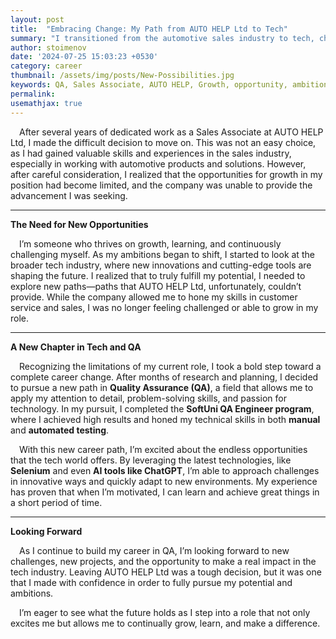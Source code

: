 ```yaml
---
layout: post
title:  "Embracing Change: My Path from AUTO HELP Ltd to Tech"
summary: "I transitioned from the automotive sales industry to tech, choosing a new path in QA to pursue my passion for growth, technology, and continuous learning."
author: stoimenov
date: '2024-07-25 15:03:23 +0530'
category: career
thumbnail: /assets/img/posts/New-Possibilities.jpg
keywords: QA, Sales Associate, AUTO HELP, Growth, opportunity, ambitions
permalink: 
usemathjax: true
---
```


<p>&emsp;After several years of dedicated work as a Sales Associate at AUTO HELP Ltd, 
  I made the difficult decision to move on. This was not an easy choice, as I had gained 
  valuable skills and experiences in the sales industry, especially in working with automotive 
  products and solutions. However, after careful consideration, I realized that the opportunities 
  for growth in my position had become limited, and the company was unable to provide the advancement 
  I was seeking.
</p>
<hr> 
<p><strong>The Need for New Opportunities</strong></p> 
<p>&emsp;I’m someone who thrives on growth, learning, and continuously challenging myself. 
  As my ambitions began to shift, I started to look at the broader tech industry,
  where new innovations and cutting-edge tools are shaping the future. I realized that to truly fulfill my potential, 
  I needed to explore new paths—paths that AUTO HELP Ltd, unfortunately, couldn’t provide. 
  While the company allowed me to hone my skills in customer service and sales, 
  I was no longer feeling challenged or able to grow in my role.
</p> 
<hr> 
<p><strong>A New Chapter in Tech and QA</strong></p> 
<p>&emsp;Recognizing the limitations of my current role, I took a bold step toward a complete career change. 
  After months of research and planning, I decided to pursue a new path in <strong>Quality Assurance (QA)</strong>, 
  a field that allows me to apply my attention to detail, problem-solving skills, and passion for technology. 
  In my pursuit, I completed the <strong>SoftUni QA Engineer program</strong>, where I achieved high results and honed 
  my technical skills in both <strong>manual</strong> and <strong>automated testing</strong>.
</p> 
<p>&emsp;With this new career path, I’m excited about the endless opportunities that the tech world offers. 
  By leveraging the latest technologies, like <strong>Selenium</strong> and even <strong>AI tools like ChatGPT</strong>, 
  I’m able to approach challenges in innovative ways and quickly adapt to new environments. 
  My experience has proven that when I’m motivated, I can learn and achieve great things in a short period of time.
</p> 
<hr> 
<p><strong>Looking Forward</strong></p> 
<p>&emsp;As I continue to build my career in QA, I’m looking forward to new challenges, new projects, 
  and the opportunity to make a real impact in the tech industry. Leaving AUTO HELP Ltd was a tough decision, 
  but it was one that I made with confidence in order to fully pursue my potential and ambitions.
</p> 
<p>&emsp;I’m eager to see what the future holds as I step into a role that not only excites me but allows me 
  to continually grow, learn, and make a difference.
</p>
